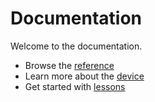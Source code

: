 # Documentation

Welcome to the documentation.

* Browse the [reference](/reference)
* Learn more about the [device](/device)
* Get started with [lessons](/lessons)
